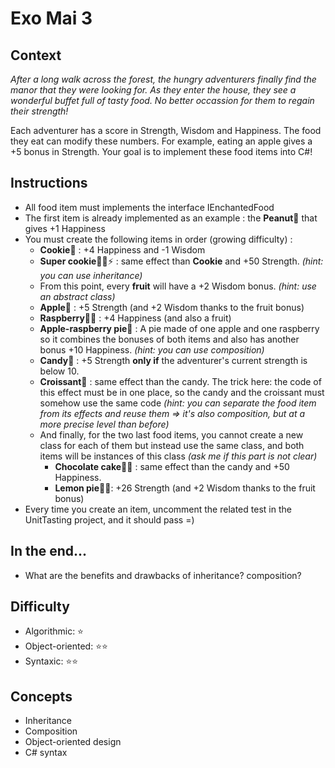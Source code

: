 # Exo Mai 3

## Context

_After a long walk across the forest, the hungry adventurers finally find the manor that they were looking for. As they enter the house, they see a wonderful buffet full of tasty food. No better occassion for them to regain their strength!_

Each adventurer has a score in Strength, Wisdom and Happiness. The food they eat can modify these numbers. For example, eating an apple gives a +5 bonus in Strength. Your goal is to implement these food items into C#!

## Instructions
- All food item must implements the interface IEnchantedFood
- The first item is already implemented as an example : the **Peanut**🥜 that gives +1 Happiness
- You must create the following items in order (growing difficulty) :
    - **Cookie**🍪 : +4 Happiness and -1 Wisdom
    - **Super cookie**🍪🌟⚡ : same effect than **Cookie** and +50 Strength. _(hint: you can use inheritance)_
    - From this point, every **fruit** will have a +2 Wisdom bonus. _(hint: use an abstract class)_
    - **Apple**🍎 : +5 Strength (and +2 Wisdom thanks to the fruit bonus)
    - **Raspberry**🍓🌸 : +4 Happiness (and also a fruit)
    - **Apple-raspberry pie**🥧 : A pie made of one apple and one raspberry so it combines the bonuses of both items and also has another bonus +10 Happiness. _(hint: you can use composition)_
    - **Candy**🍬 : +5 Strength **only if** the adventurer's current strength is below 10.
    - **Croissant**🥐 : same effect than the candy. The trick here: the code of this effect must be in one place, so the candy and the croissant must somehow use the same code _(hint: you can separate the food item from its effects and reuse them => it's also composition, but at a more precise level than before)_
    - And finally, for the two last food items, you cannot create a new class for each of them but instead use the same class, and both items will be instances of this class _(ask me if this part is not clear)_
        - **Chocolate cake**🍫🎂 : same effect than the candy and +50 Happiness.
        - **Lemon pie**🍋🥧: +26 Strength (and +2 Wisdom thanks to the fruit bonus)
- Every time you create an item, uncomment the related test in the UnitTasting project, and it should pass =)

## In the end...
- What are the benefits and drawbacks of inheritance? composition?

## Difficulty
- Algorithmic: ⭐
- Object-oriented: ⭐⭐
- Syntaxic: ⭐⭐

## Concepts
- Inheritance
- Composition
- Object-oriented design
- C# syntax
